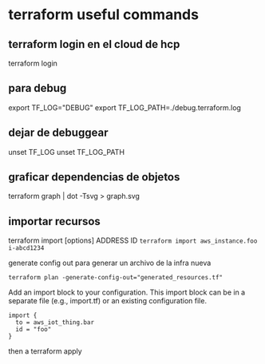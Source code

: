 # terraform useful commands

## terraform login en el cloud de hcp
terraform login

## para debug
export TF_LOG="DEBUG"
export  TF_LOG_PATH=./debug.terraform.log

## dejar de debuggear
unset TF_LOG
unset TF_LOG_PATH


## graficar dependencias de objetos
terraform graph | dot -Tsvg > graph.svg 

## importar recursos
terraform import [options] ADDRESS ID
`terraform import aws_instance.foo i-abcd1234`

generate config out para generar un archivo de la infra nueva

```
terraform plan -generate-config-out="generated_resources.tf"
```
Add an import block to your configuration. This import block can be in a separate file (e.g., import.tf) or an existing configuration file.

```
import {
  to = aws_iot_thing.bar
  id = "foo"
}

```
then a terraform apply


